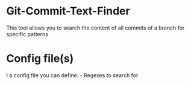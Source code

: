 # Git-Commit-Text-Finder
This tool allows you to search the content of all commits of a branch for specific patterns

# Config file(s)
  I a config file you can define:
    - Regexes to search for
    
